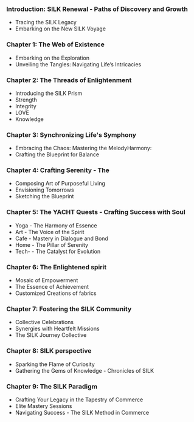 ###  Introduction: SILK Renewal - Paths of Discovery and Growth
- Tracing the SILK Legacy
- Embarking on the New SILK Voyage
### Chapter 1: The Web of Existence
- Embarking on the Exploration
- Unveiling the Tangles: Navigating Life’s Intricacies
### Chapter 2: The Threads of Enlightenment
- Introducing the SILK Prism
- Strength 
- Integrity 
- LOVE 
- Knowledge 
### Chapter 3: Synchronizing Life's Symphony
- Embracing the Chaos: Mastering the MelodyHarmony:
-  Crafting the Blueprint for Balance
### Chapter 4: Crafting Serenity - The
- Composing  Art of Purposeful Living
- Envisioning Tomorrows
- Sketching the Blueprint
  
### Chapter 5: The YACHT Quests - Crafting Success with Soul
 - Yoga - The Harmony of Essence
-  Art - The Voice of the Spirit
- Cafe - Mastery in Dialogue and Bond
- Home - The Pillar of Serenity
- Tech- - The Catalyst for Evolution
### Chapter 6: The Enlightened spirit 
- Mosaic of Empowerment
- The Essence of Achievement
- Customized Creations of fabrics 
### Chapter 7: Fostering the SILK Community
- Collective Celebrations
- Synergies with Heartfelt Missions
- The SILK Journey Collective
### Chapter 8: SILK perspective 
- Sparking the Flame of Curiosity
- Gathering the Gems of Knowledge - Chronicles of SILK
### Chapter 9: The SILK Paradigm
- Crafting Your Legacy in the Tapestry of Commerce
- Elite Mastery Sessions
- Navigating Success - The SILK Method in Commerce
 
